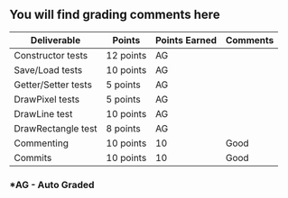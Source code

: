 ## You will find grading comments here 


| Deliverable          | Points    | Points Earned | Comments
| -------------------- | --------  | ------------- | -------------------------
| Constructor tests    | 12 points |      AG       |
| Save/Load tests      | 10 points |      AG       |
| Getter/Setter tests  | 5 points  |      AG       |
| DrawPixel tests      | 5 points  |      AG       |
| DrawLine test        | 10 points |      AG       |
| DrawRectangle test   | 8 points  |      AG       |
| Commenting           | 10 points |      10       | Good
| Commits              | 10 points |      10       | Good



### *AG - Auto Graded




